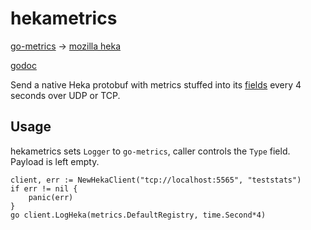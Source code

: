 # hekametrics
[go-metrics](https://github.com/rcrowley/go-metrics) -> [mozilla heka](https://github.com/mozilla-services/heka)

[godoc](http://godoc.org/github.com/imgix/hekametrics)

Send a native Heka protobuf with metrics stuffed into its [fields](http://hekad.readthedocs.org/en/v0.6.0/message/index.html) every 4 seconds over UDP or TCP.

## Usage
hekametrics sets ```Logger``` to ```go-metrics```, caller controls the ```Type``` field. Payload is left empty.
```golang
client, err := NewHekaClient("tcp://localhost:5565", "teststats")
if err != nil {
	panic(err)
}
go client.LogHeka(metrics.DefaultRegistry, time.Second*4)
```

